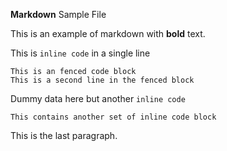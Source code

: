 **Markdown** Sample File


This is an example of markdown with **bold** text.

This is `inline code` in a single line

```
This is an fenced code block
This is a second line in the fenced block
```
Dummy data here
but another `inline code`

```
This contains another set of inline code block
```

This is the last paragraph.